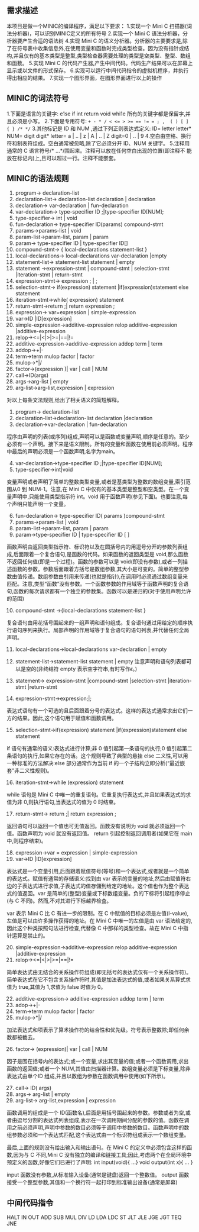 ## 需求描述
本项目是做一个MINIC的编译程序，满足以下要求：
1.实现一个 Mini C 扫描器(词法分析器)，可以识别MINIC定义的所有符号
2.实现一个 Mini C 语法分析器，分析器要产生合适的语法树
4.实现 Mini C 的语义分析器。分析器的主要要求是,除了在符号表中收集信息外,在使用变量和函数时完成类型检查。因为没有指针或结构,并且仅有的基本类型是整型,类型检查器需要处理的类型是空类型、整型、数组和函数。
5.实现 Mini C 的代码产生器,产生中间代码。代码生产结果可以在屏幕上显示或以文件的形式保存。
6.实现可以运行中间代码指令的虚拟机程序，并执行得出相应的结果。
7.实现一个图形界面，在图形界面进行以上的操作

## MINIC的词法符号
1.下面是语言的关键字:
e1se if int return void whi1e
所有的关键字都是保留字,并且必须是小写。
2.下面是专用符号:
`+ - * / < <= > >= == != = ; ,  ( ) [ ] { } /* */`
3.其他标记是 ID 和 NUM ,通过下列正则表达式定义:
ID= letter letter*
NUM= digit digit*
letter= a | .. | z | A | .. | Z
digit=0 | .. | 9
4.空白由空格、换行符和制表符组成。空白通常被忽略,除了它必须分开 ID、NUM 关键字。
5.注释用通常的 C 语言符号/* ...*/围起来。注释可以放在任何空白出现的位置(即注释不
能放在标记内)上,且可以超过一行。注释不能嵌套。

## MINIC的语法规则
1. program→ declaration-list
2. declaration-list→ declaration-list declaration | declaration
3. declaration→ var-declaration | fun-declaration
4. var-declaration→ type-specifier ID ;|type-specifier ID[NUM];
5. type-specifier→ int | void
6. fun-declaration→ type-specifier ID(params) compound-stmt
7. params→params-list | void
8. param-list→param-list, param | param
9.  param→ type-specifier ID | type-specifier ID[]
10. compound-stmt→ { local-declarations statement-list }
11. local-declarations→ local-declarations var-declaration |empty
12. statement-list→ statement-list statement | empty
13. statement →expression-stmt | compound-stmt | selection-stmt
|iteration-stmt | return-stmt
14. expression-stmt→ expression ; | ;
15. selection-stmt→ if(expression) statement
|if(expression)statement else statement
16. iteration-stmt→while( expression) statement
17. return-stmt→return ;| return expression ;
18. expression→ var=expression | simple-expression
19. var→ID |ID[expression]
20. simple-expression→additive-expression relop additive-expression
|additive-expression
21. relop→<=|<|>|>=|==|!=
22. additive-expression→additive-expression addop term | term
23. addop→+|-
24. term→term mulop factor | factor
25. mulop→*|/
26. factor→(expression )| var | call | NUM
27. call→ID(args)
28. args→arg-list | empty
29. arg-list→arg-list,expression | expression

对以上每条文法规则,给出了相关语义的简短解释。

1. program→ declaration-list
2. declaration-list→declaration-list declaration |declaration
3. declaration→var-declaration | fun-declaration

程序由声明的列表(或序列)组成,声明可以是函数或变量声明,顺序是任意的。至少必须有一个声明。接下来是语义限制。所有的变量和函数在使用前必须声明。程序中最后的声明必须是一个函数声明,名字为main。

4. var-declaration→type-specifier ID ;|type-specifier ID[NUM];
5. type-specifier→int|void

变量声明或者声明了简单的整数类型变量,或者是基类型为整数的数组变量,索引范围从0 到 NUM-1。注意,在 Mini C 中仅有的基本类型是整型和空类型。在一个变量声明中,只能使用类型指示符 int。void 用于函数声明(参见下面)。也要注意,每个声明只能声明一个变量。

6. fun-declaration→ type-specifier ID( params )compound-stmt
7. params→param-list | void
8. param-list→param-list, param | param
9. param→type-specifier ID | type-specifier ID [ ]

函数声明由返回类型指示符、标识符以及在圆括号内的用逗号分开的参数列表组成,后面跟着一个复合语句,是函数的代码。如果函数的返回类型是 void,那么函数不返回任何值(即是一个过程)。函数的参数可以是 void(即没有参数),或者一列描述函数的参数。参数后面跟着方括号是数组参数,其大小是可变的。简单的整型参数由值传递。数组参数由引用来传递(也就是指针),在调用时必须通过数组变量来匹配。注意,类型“函数”没有参数。一个函数参数的作用域等于函数声明的复合语句,函数的每次请求都有一个独立的参数集。函数可以是递归的(对于使用声明允许的范围)

10. compound-stmt →{local-declarations statement-list }

复合语句由用花括号围起来的一组声明和语句组成。复合语句通过用给定的顺序执行语句序列来执行。局部声明的作用域等于复合语句的语句列表,并代替任何全局声明。

11. local-declarations→local-declarations var-declaration | empty
12. statement-list→statement-list statement | empty
注意声明和语句列表都可以是空的(非终结符 empty 表示空字符串,有时写作$\epsilon$。)

13. statement→ expression-stmt
|compound-stmt
|selection-stmt
|iteration-stmt
|return-stmt
14. expression-stmt→expression;|;

表达式语句有一个可选的且后面跟着分号的表达式。这样的表达式通常求出它们一方的结果。因此,这个语句用于赋值和函数调用。

15. selection-stmt→if(expression) statement
|if(expression)statement else statement

if 语句有通常的语义:表达式进行计算;非 0 值引起第一条语句的执行;0 值引起第二条语句的执行,如果它存在的话。这个规则导致了典型的悬挂 else 二义性,可以用一种标准的方法解决:else 部分通常作为当前 if 的一个子结构立即分析(“最近嵌套”非二义性规则)。

16. iteration-stmt→while (expression) statement

while 语句是 Mini C 中唯一的重复语句。它重复执行表达式,并且如果表达式的求值为非 0,则执行语句,当表达式的值为 0 时结束。

17. return-stmt→ return ;| return expression ;

返回语句可以返回一个值也可无值返回。函数没有说明为 void 就必须返回一个值。函数声明为 void 就没有返回值。 return 引起控制返回调用者(如果它在 main 中,则程序结束)。

18. expression→var = expression | simple-expression
19. var→ID |ID[expression]

表达式是一个变量引用,后面跟着赋值符号(等号)和一个表达式,或者就是一个简单的表达式。赋值有通常的存储语义:找到由 var 表示的变量的地址,然后由赋值符右边的子表达式进行求值,子表达式的值存儲到给定的地址。这个值也作为整个表达式的值返回。var 是简单的(整型)变量或下标数组变量。负的下标将引起程序停止(与 C 不同)。然而,不对其进行下标越界检査。

var 表示 Mini C 比 C 有进一步的限制。在 C 中赋值的目标必须是左值(l-value),左值是可以由许多操作获得的地址。在 Mini C 中唯一的左值是由 var 语法给定的,因此这个种类按照句法进行检查,代替像 C 中那样的类型检查。故在 Mini C 中指针运算是禁止的。

20. simple-expression→additive-expression relop additive-expression
|additive-expression
21. relop→<=|<|>|>=|==|!=

简单表达式由无结合的关系操作符组成(即无括号的表达式仅有一个关系操作符)。简单表达式在它不包含关系操作符时,其值是加法表达式的值,或者如果关系算式求值为 true,其值为 1,求值为 false 时值为 0。

22. additive-expression→ additive-expression addop term | term
23. adop→+|-
24. term→term mulop factor | factor
25. mulop→*|/

加法表达式和项表示了算术操作符的结合性和优先级。符号表示整数除;即任何余数都被截去。

26. factor→ (expression)| var | call | NUM

因子是围在括号内的表达式;或一个变量,求出其变量的值;或者一个函数调用,求出函数的返回值;或者一个 NUM,其值由扫描器计算。数组变量必须是下标变量,除非表达式由单个ID 组成,并且以数组为参数在函数调用中使用(如下所示)。

27. call→ ID( args)
28. args→ arg-list | empty
29. arg-list→ arg-list,expression | expression

函数调用的组成是一个 ID(函数名),后面是用括号围起来的参数。参数或者为空,或者由逗号分割的表达式列表组成,表示在一次调用期间分配的参数的值。函数在调用之前必须声明,声明中参数的数目必须等于调用中参数的数目。函数声明中的数组参数必须和一个表达式匹配,这个表达式由一个标识符组成表示一个数组变量。

最后,上面的规则没有给出输入和输出语句。在 Mini C 的定义中必须包含这样的函数,因为与 C 不同,Mini C 没有独立的编译和链接工具;因此,考虑两个在全局环境中预定义的函数,好像它们已进行了声明:
int input(void){ ...}
void output(int x){ ... }

input 函数没有参数,从标准输入设备(通常是键盘)返回一个整数值。 output 函数接受一个整型参数,其值和一个换行符一起打印到标准输出设备(通常是屏幕)

## 中间代码指令
HALT
IN
OUT
ADD
SUB
MUL
DIV
LD
LDA
LDC
ST
JLT
JLE
JGE
JGT
TEQ
JNE
<!-- TODO:补充对指令的解释和样例 -->